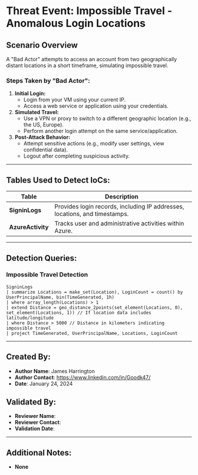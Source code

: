 # Threat Event: Impossible Travel - Anomalous Login Locations

## Scenario Overview
A "Bad Actor" attempts to access an account from two geographically distant locations in a short timeframe, simulating impossible travel.

### Steps Taken by "Bad Actor":
1. **Initial Login:**
   - Login from your VM using your current IP.
   - Access a web service or application using your credentials.
2. **Simulated Travel:**
   - Use a VPN or proxy to switch to a different geographic location (e.g., the US, Europe).
   - Perform another login attempt on the same service/application.
3. **Post-Attack Behavior:**
   - Attempt sensitive actions (e.g., modify user settings, view confidential data).
   - Logout after completing suspicious activity.

---

## Tables Used to Detect IoCs:

| **Table**         | **Description**                                                                                     |
|-------------------|-----------------------------------------------------------------------------------------------------|
| **SigninLogs**     | Provides login records, including IP addresses, locations, and timestamps.                        |
| **AzureActivity**  | Tracks user and administrative activities within Azure.                                            |

---

## Detection Queries:

### Impossible Travel Detection
```kql
SigninLogs
| summarize Locations = make_set(Location), LoginCount = count() by UserPrincipalName, bin(TimeGenerated, 1h)
| where array_length(Locations) > 1
| extend Distance = geo_distance_2points(set_element(Locations, 0), set_element(Locations, 1)) // If location data includes latitude/longitude
| where Distance > 5000 // Distance in kilometers indicating impossible travel
| project TimeGenerated, UserPrincipalName, Locations, LoginCount

```

---

## Created By:
- **Author Name**: James Harrington
- **Author Contact**: https://www.linkedin.com/in/Goodk47/
- **Date**: January 24, 2024

## Validated By:
- **Reviewer Name**: 
- **Reviewer Contact**: 
- **Validation Date**: 

---

## Additional Notes:
- **None**
